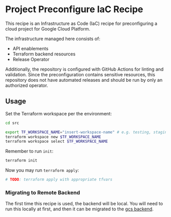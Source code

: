 # Project Preconfigure IaC Recipe

This recipe is an Infrastructure as Code (IaC) recipe for preconfiguring a cloud project for Google Cloud Platform.

The infrastructure managed here consists of:

- API enablements
- Terraform backend resources
- Release Operator

Additionally, the repository is configured with GitHub Actions for linting and
validation. Since the preconfiguration contains sensitive resources, this
repository does not have automated releases and should be run by only an
authorized operator.

## Usage

Set the Terraform workspace per the environment:

```sh
cd src

export TF_WORKSPACE_NAME="insert-workspace-name" # e.g. testing, staging, production
terraform workspace new $TF_WORKSPACE_NAME
terraform workspace select $TF_WORKSPACE_NAME
```

Remember to run `init`:

```sh
terraform init
```

Now you may run `terraform apply`:

```sh
# TODO: terraform apply with appropriate tfvars
```

### Migrating to Remote Backend

The first time this recipe is used, the backend will be local. You will
need to run this locally at first, and then it can be migrated to the [gcs backend][terraform-gcs-backend].

<!-- TODO: add remote backend environment howto -->

[terraform-gcs-backend]: https://www.terraform.io/docs/language/settings/backends/gcs.html "Terraform GCS Backend Documentation"
